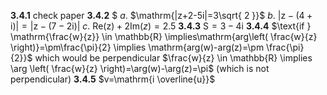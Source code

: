 $\mathbf{3.4.1}$ $\text{check paper}$
$\mathbf{3.4.2}$ $
	$a.$ $\mathrm{|z+2-5i|=3\sqrt{ 2 }}$
	$b.$ $\mathrm{|z-(4+i)|=|z-(7-2i)|}$
	$c.$ $\mathrm{Re(z)}+2\mathrm{Im}(z)=2.5$
$\mathbf{3.4.3}$ $\mathrm{S=3-4i}$
$\mathbf{3.4.4}$ $\text{if } \mathrm{\frac{w}{z}} \in \mathbb{R} \implies\mathrm{arg\left( \frac{w}{z} \right)}=\pm\frac{\pi}{2} \implies \mathrm{arg(w)-arg(z)=\pm \frac{\pi}{2}}$ which would be perpendicular  $\frac{w}{z} \in \mathbb{R} \implies \arg \left( \frac{w}{z} \right)=\arg(w)-\arg(z)=\pi$ (which is not perpendicular)
$\mathbf{}$$\mathbf{3.4.5}$ $v=\mathrm{i \overline{u}}$
